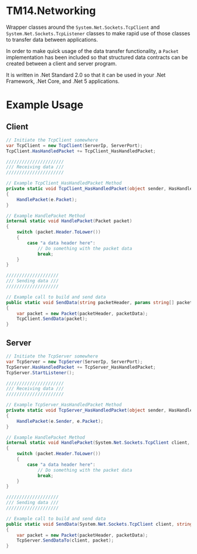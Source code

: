 # TM14.Networking

Wrapper classes around the `System.Net.Sockets.TcpClient` and `System.Net.Sockets.TcpListener` classes to make rapid use of those classes to transfer data between applications.

In order to make quick usage of the data transfer functionality, a `Packet` implementation has been included so that structured data contracts can be created between a client and server program.

It is written in .Net Standard 2.0 so that it can be used in your .Net Framework, .Net Core, and .Net 5 applications.

# Example Usage

## Client
```cs
// Initiate the TcpClient somewhere
var TcpClient = new TcpClient(ServerIp, ServerPort);
TcpClient.HasHandledPacket += TcpClient_HasHandledPacket;

//////////////////////
/// Receiving data ///
//////////////////////

// Example TcpClient_HasHandledPacket Method
private static void TcpClient_HasHandledPacket(object sender, HasHandledPacketEventArgs e)
{
    HandlePacket(e.Packet);
}

// Example HandlePacket Method
internal static void HandlePacket(Packet packet)
{
    switch (packet.Header.ToLower())
    {
        case "a data header here":
            // Do something with the packet data
            break;
    }
}

////////////////////
/// Sending data ///
////////////////////

// Example call to build and send data
public static void SendData(string packetHeader, params string[] packetData)
{
    var packet = new Packet(packetHeader, packetData);
    TcpClient.SendData(packet);
}
```

## Server
```cs
// Initiate the TcpServer somewhere
var TcpServer = new TcpServer(ServerIp, ServerPort);
TcpServer.HasHandledPacket += TcpServer_HasHandledPacket;
TcpServer.StartListener();

//////////////////////
/// Receiving data ///
//////////////////////

// Example TcpServer_HasHandledPacket Method
private static void TcpServer_HasHandledPacket(object sender, HasHandledPacketEventArgs e)
{
    HandlePacket(e.Sender, e.Packet);
}

// Example HandlePacket Method
internal static void HandlePacket(System.Net.Sockets.TcpClient client, Packet packet)
{
    switch (packet.Header.ToLower())
    {
        case "a data header here":
            // Do something with the packet data
            break;
    }
}

////////////////////
/// Sending data ///
////////////////////

// Example call to build and send data
public static void SendData(System.Net.Sockets.TcpClient client, string packetHeader, params string[] packetData)
{
    var packet = new Packet(packetHeader, packetData);
    TcpServer.SendDataTo(client, packet);
}
```
